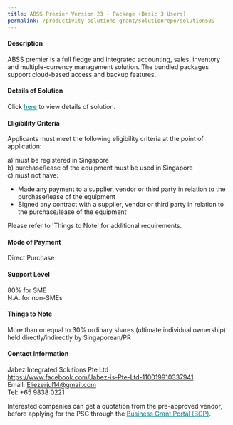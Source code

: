 ```yaml
---
title: ABSS Premier Version 23 - Package (Basic 3 Users)
permalink: /productivity-solutions-grant/solutionrepo/solution509
---
```


#### Description

ABSS premier is a full fledge and integrated accounting, sales, inventory and multiple-currency management solution.  The bundled packages support cloud-based access and backup features.


#### Details of Solution

Click <a href='https://gb-assist-staging.netlify.app/images/psg/Jabez_Annex_3_CR_wef_13April_2020_Part_1.pdf' style='color:#037e8a'>here</a> to view details of solution.

#### Eligibility Criteria

Applicants must meet the following eligibility criteria at the point of application:

a) must be registered in Singapore <br>
b) purchase/lease of the equipment must be used in Singapore <br>
c) must not have:
- Made any payment to a supplier, vendor or third party in relation to the purchase/lease of the equipment
- Signed any contract with a supplier, vendor or third party in relation to the purchase/lease of the equipment

Please refer to 'Things to Note' for additional requirements.

#### Mode of Payment
Direct Purchase

#### Support Level
80% for SME <br>
N.A. for non-SMEs

#### Things to Note
More than or equal to 30% ordinary shares (ultimate individual ownership) held directly/indirectly by Singaporean/PR

#### Contact Information
Jabez Integrated Solutions Pte Ltd<br>https://www.facebook.com/Jabez-is-Pte-Ltd-110019910337941<br>Email: Eliezerjul14@gmail.com<br>Tel: +65 9838 0221

Interested companies can get a quotation from the pre-approved vendor, before applying for the PSG through the <a target='_blank' style='color:#037e8a' href='https://www.businessgrants.gov.sg/'>Business Grant Portal (BGP)</a>.
